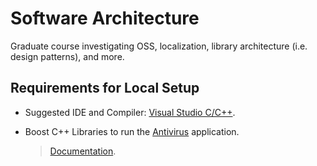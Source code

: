 # Software Architecture
Graduate course investigating OSS, localization, library architecture (i.e. design patterns), and more.

## Requirements for Local Setup
- Suggested IDE and Compiler: [Visual Studio C/C++](https://visualstudio.microsoft.com/vs/features/cplusplus/). </br>
- Boost C++ Libraries to run the [Antivirus](https://github.com/omaralsayed/software-architecture/tree/main/antivirus) application.

  > [Documentation](https://www.boost.org/doc/libs/).
